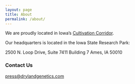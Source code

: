 ```yaml
---
layout: page
title: About
permalink: /about/
---
```


 We are proudly located in Iowa’s [Cultivation Corridor](http://www.cultivationcorridor.org/).

Our headquarters is located in the Iowa State Research Park:

2500 N. Loop Drive, Suite 7411
Building 7
Ames, IA 50010

### Contact Us

[press@drylandgenetics.com](mailto:press@drylandgenetics.com)